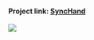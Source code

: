<h4>Project link: <a href="https://synchand.vercel.app/" target="_blank">SyncHand</a> </h4>
<img src="https://github-readme-activity-graph.vercel.app/graph?username=ahmedaldarabee&theme=react-dark"/>
